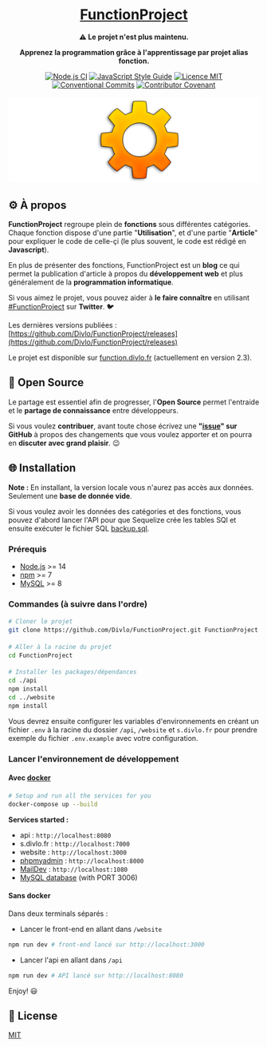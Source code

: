 <h1 align="center"><a href="https://function.divlo.fr/">FunctionProject</a></h1>

<p align="center">
  <strong>⚠️ Le projet n'est plus maintenu.</strong>
</p>

<p align="center">
  <strong>Apprenez la programmation grâce à l'apprentissage par projet alias fonction.</strong>
</p>

<p align="center">
  <a href="https://github.com/Divlo/FunctionProject/actions?query=workflow%3A%22Node.js+CI%22"><img src="https://github.com/Divlo/FunctionProject/workflows/Node.js%20CI/badge.svg" alt="Node.js CI" /></a>
  <a href="https://standardjs.com"><img alt="JavaScript Style Guide" src="https://img.shields.io/badge/code_style-standard-brightgreen.svg"/></a>
  <a href="./LICENSE"><img src="https://img.shields.io/badge/licence-MIT-blue.svg" alt="Licence MIT"/></a>
  <a href="https://conventionalcommits.org"><img src="https://img.shields.io/badge/Conventional%20Commits-1.0.0-yellow.svg" alt="Conventional Commits" /></a>
  <a href="./.github/CODE_OF_CONDUCT.md"><img src="https://img.shields.io/badge/Contributor%20Covenant-v2.0%20adopted-ff69b4.svg" alt="Contributor Covenant" /></a>
  <br/> <br/>
  <a href="https://function.divlo.fr/"><img src="https://raw.githubusercontent.com/Divlo/FunctionProject/master/.github/images/FunctionProject.png" alt="FunctionProject" /></a>
</p>

## ⚙️ À propos

**FunctionProject** regroupe plein de **fonctions** sous différentes catégories. Chaque fonction dispose d'une partie "**Utilisation**", et d'une partie "**Article**" pour expliquer le code de celle-çi (le plus souvent, le code est rédigé en **Javascript**).

En plus de présenter des fonctions, FunctionProject est un **blog** ce qui permet la publication d'article à propos du **développement web** et plus généralement de la **programmation informatique**.

Si vous aimez le projet, vous pouvez aider à **le faire connaître** en utilisant [#FunctionProject](https://twitter.com/hashtag/FunctionProject) sur **Twitter**. 🐦

Les dernières versions publiées : [https://github.com/Divlo/FunctionProject/releases](https://github.com/Divlo/FunctionProject/releases)

Le projet est disponible sur [function.divlo.fr](https://function.divlo.fr/) (actuellement en version 2.3).

## 🚀 Open Source

Le partage est essentiel afin de progresser, l'**Open Source** permet l'entraide et le **partage de connaissance** entre développeurs.

Si vous voulez **contribuer**, avant toute chose écrivez une **"[issue](https://github.com/Divlo/FunctionProject/issues)" sur GitHub** à propos des changements que vous voulez apporter et on pourra en **discuter avec grand plaisir**. 😉

## 🌐 Installation

**Note :** En installant, la version locale vous n'aurez pas accès aux données. Seulement une **base de donnée vide**.

Si vous voulez avoir les données des catégories et des fonctions, vous pouvez d'abord lancer l'API pour que Sequelize crée les tables SQl et ensuite exécuter le fichier SQL [backup.sql](./.github/backup.sql).

### Prérequis

- [Node.js](https://nodejs.org/) >= 14
- [npm](https://www.npmjs.com/) >= 7
- [MySQL](https://www.mysql.com/) >= 8

### Commandes (à suivre dans l'ordre)

```sh
# Cloner le projet
git clone https://github.com/Divlo/FunctionProject.git FunctionProject

# Aller à la racine du projet
cd FunctionProject

# Installer les packages/dépendances
cd ./api
npm install
cd ../website
npm install
```

Vous devrez ensuite configurer les variables d'environnements en créant un fichier `.env` à la racine du dossier `/api`, `/website` et `s.divlo.fr` pour prendre exemple du fichier `.env.example` avec votre configuration.

### Lancer l'environnement de développement

#### Avec [docker](https://www.docker.com/)

```sh
# Setup and run all the services for you
docker-compose up --build
```

**Services started :**

- api : `http://localhost:8080`
- s.divlo.fr : `http://localhost:7000`
- website : `http://localhost:3000`
- [phpmyadmin](https://www.phpmyadmin.net/) : `http://localhost:8000`
- [MailDev](https://maildev.github.io/maildev/) : `http://localhost:1080`
- [MySQL database](https://www.mysql.com/) (with PORT 3006)

#### Sans docker

Dans deux terminals séparés :

- Lancer le front-end en allant dans `/website`

```sh
npm run dev # front-end lancé sur http://localhost:3000
```

- Lancer l'api en allant dans `/api`

```sh
npm run dev # API lancé sur http://localhost:8080
```

Enjoy! 😃

## 📄 License

[MIT](./LICENSE)
